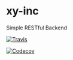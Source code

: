 # xy-inc
Simple RESTful Backend

[![Travis](https://img.shields.io/travis/rtpaulino/xy-inc.svg)](https://travis-ci.org/rtpaulino/xy-inc)

[![Codecov](https://img.shields.io/codecov/c/github/rtpaulino/xy-inc.svg)](https://codecov.io/gh/rtpaulino/xy-inc)
